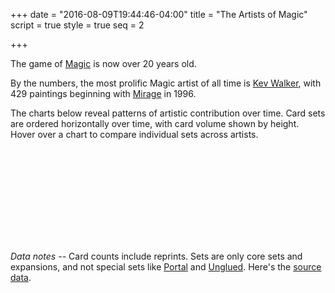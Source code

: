 +++
date = "2016-08-09T19:44:46-04:00"
title = "The Artists of Magic"
script = true
style = true
seq = 2

+++

The game of [Magic](https://en.wikipedia.org/wiki/Magic:_The_Gathering) is now over 20 years old.

By the numbers, the most prolific Magic artist of all time is [Kev Walker](http://gatherer.wizards.com/Pages/Search/Default.aspx?action=advanced&artist=%5B%22Kev%20Walker%22%5D), with 429 paintings beginning with [Mirage](https://en.wikipedia.org/wiki/Mirage_(Magic:_The_Gathering)) in 1996.

The charts below reveal patterns of artistic contribution over time. Card sets are ordered horizontally over time, with card volume shown by height. Hover over a chart to compare individual sets across artists.

<svg class='block'>
		<defs>
	    <linearGradient id="the-artists-of-magic-grad" x1="0%" y1="0%" x2="0%" y2="100%">
	      <stop offset="0%" stop-color="#3CF3FF" />
	      <stop offset="100%" stop-color="#85B1F5" />
	    </linearGradient>
	  </defs>
</svg>

_Data notes --_ Card counts include reprints. Sets are only core sets and expansions, and not special sets like [Portal](https://en.wikipedia.org/wiki/Portal_(Magic:_The_Gathering)) and [Unglued](https://en.wikipedia.org/wiki/Unglued). Here's the [source data](http://mtgjson.com).
